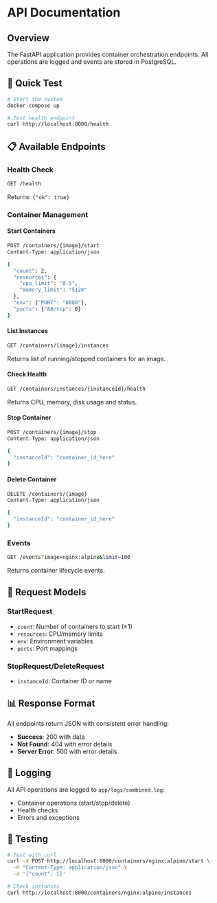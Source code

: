 # API Documentation

## Overview

The FastAPI application provides container orchestration endpoints. All operations are logged and events are stored in PostgreSQL.

## 🚀 Quick Test

```bash
# Start the system
docker-compose up

# Test health endpoint
curl http://localhost:8000/health
```

## 📋 Available Endpoints

### Health Check
```bash
GET /health
```
Returns: `{"ok": true}`

### Container Management

#### Start Containers
```bash
POST /containers/{image}/start
Content-Type: application/json

{
  "count": 2,
  "resources": {
    "cpu_limit": "0.5",
    "memory_limit": "512m"
  },
  "env": {"PORT": "8080"},
  "ports": {"80/tcp": 0}
}
```

#### List Instances
```bash
GET /containers/{image}/instances
```
Returns list of running/stopped containers for an image.

#### Check Health
```bash
GET /containers/instances/{instanceId}/health
```
Returns CPU, memory, disk usage and status.

#### Stop Container
```bash
POST /containers/{image}/stop
Content-Type: application/json

{
  "instanceId": "container_id_here"
}
```

#### Delete Container
```bash
DELETE /containers/{image}
Content-Type: application/json

{
  "instanceId": "container_id_here"
}
```

### Events
```bash
GET /events?image=nginx:alpine&limit=100
```
Returns container lifecycle events.

## 🔧 Request Models

### StartRequest
- `count`: Number of containers to start (≥1)
- `resources`: CPU/memory limits
- `env`: Environment variables
- `ports`: Port mappings

### StopRequest/DeleteRequest
- `instanceId`: Container ID or name

## 📊 Response Format

All endpoints return JSON with consistent error handling:
- **Success**: 200 with data
- **Not Found**: 404 with error details
- **Server Error**: 500 with error details

## 📝 Logging

All API operations are logged to `app/logs/combined.log`:
- Container operations (start/stop/delete)
- Health checks
- Errors and exceptions

## 🧪 Testing

```bash
# Test with curl
curl -X POST http://localhost:8000/containers/nginx:alpine/start \
  -H "Content-Type: application/json" \
  -d '{"count": 1}'

# Check instances
curl http://localhost:8000/containers/nginx:alpine/instances
```
